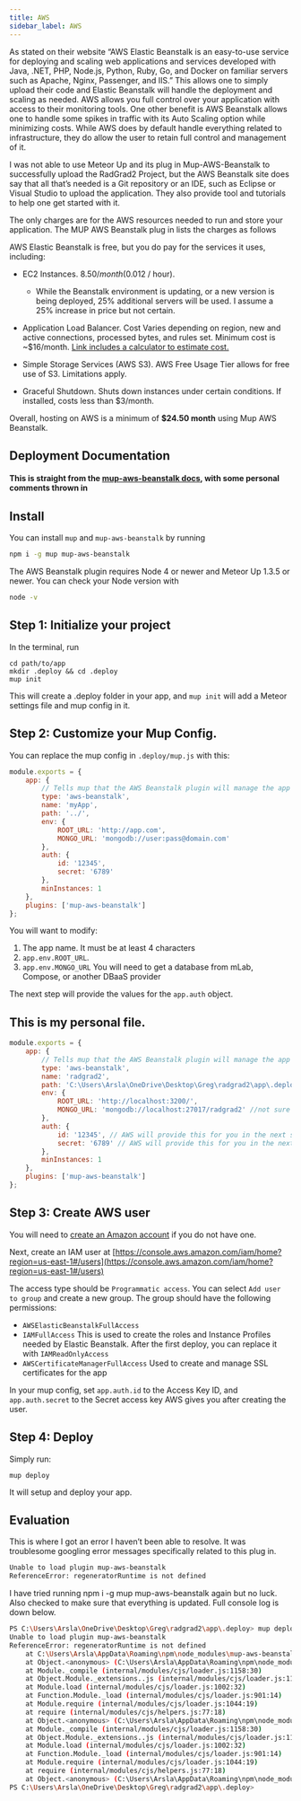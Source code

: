 ```yaml
---
title: AWS
sidebar_label: AWS
---
```


As stated on their website “AWS Elastic Beanstalk is an easy-to-use service for deploying and scaling web applications and services developed with Java, .NET, PHP, Node.js, Python, Ruby, Go, and Docker on familiar servers such as Apache, Nginx, Passenger, and IIS.”
This allows one to simply upload their code and Elastic Beanstalk will handle the deployment and scaling as needed. AWS allows you full control over your application with access to their monitoring tools. One other benefit is AWS Beanstalk allows one to handle some spikes in traffic with its Auto Scaling option while minimizing costs. While AWS does by default handle everything related to infrastructure, they do allow the user to retain full control and management of it. 

   I was not able to use Meteor Up and its plug in Mup-AWS-Beanstalk to successfully upload the RadGrad2 Project, but the AWS Beanstalk site does say that all that’s needed is a Git repository or an IDE, such as Eclipse or Visual Studio to upload the application. They also provide tool and tutorials to help one get started with it. 

The only charges are for the AWS resources needed to run and store your application. The MUP AWS Beanstalk plug in lists the charges as follows

AWS Elastic Beanstalk is free, but you do pay for the services it uses, including:

- EC2 Instances. $8.50/month ($0.012 / hour). 
  - While the Beanstalk environment is updating, or a new version is being deployed, 25% additional servers will be used. I assume a 25% increase in price but not certain.
  
- Application Load Balancer. Cost Varies depending on region, new and active connections, processed bytes, and rules set. Minimum cost is ~$16/month.  [Link includes a calculator to estimate cost.](https://aws.amazon.com/elasticloadbalancing/pricing/)

- Simple Storage Services (AWS S3). AWS Free Usage Tier allows for free use of S3. Limitations apply. 
- Graceful Shutdown. Shuts down instances under certain conditions. If installed, costs less than $3/month. 

Overall, hosting on AWS is a minimum of **$24.50 month** using Mup AWS Beanstalk. 



## Deployment Documentation
#### This is straight from the [mup-aws-beanstalk docs](https://github.com/zodern/mup-aws-beanstalk/blob/master/docs/getting-started.md), with some personal comments thrown in

## Install

You can install `mup` and `mup-aws-beanstalk` by running

```bash
npm i -g mup mup-aws-beanstalk
```

The AWS Beanstalk plugin requires Node 4 or newer and Meteor Up 1.3.5 or newer.
You can check your Node version with 
```bash
node -v
```

## Step 1: Initialize your project

In the terminal, run

```
cd path/to/app
mkdir .deploy && cd .deploy
mup init
```

This will create a .deploy folder in your app, and `mup init` will add a Meteor settings file and mup config in it.

## Step 2: Customize your Mup Config. 

You can replace the mup config in `.deploy/mup.js` with this:

```js
module.exports = {
    app: {
        // Tells mup that the AWS Beanstalk plugin will manage the app
        type: 'aws-beanstalk',
        name: 'myApp',
        path: '../',
        env: {
            ROOT_URL: 'http://app.com',
            MONGO_URL: 'mongodb://user:pass@domain.com'
        },
        auth: {
            id: '12345',
            secret: '6789'
        },
        minInstances: 1
    },
    plugins: ['mup-aws-beanstalk']
};
```

You will want to modify:
1) The app name. It must be at least 4 characters
2) `app.env.ROOT_URL`. 
3) `app.env.MONGO_URL` You will need to get a database from mLab, Compose, or another DBaaS provider

The next step will provide the values for the `app.auth` object.


## This is my personal file. 
```js
module.exports = {
    app: {
        // Tells mup that the AWS Beanstalk plugin will manage the app
        type: 'aws-beanstalk',
        name: 'radgrad2',
        path: 'C:\Users\Arsla\OneDrive\Desktop\Greg\radgrad2\app\.deploy',
        env: {
            ROOT_URL: 'http://localhost:3200/', 
            MONGO_URL: 'mongodb://localhost:27017/radgrad2' //not sure about this, but localhost:27017 is the default local host for MongoDB
        },
        auth: {
            id: '12345', // AWS will provide this for you in the next step.
            secret: '6789' // AWS will provide this for you in the next step
        },
        minInstances: 1
    },
    plugins: ['mup-aws-beanstalk']
};
```




## Step 3: Create AWS user

You will need to [create an Amazon account](https://portal.aws.amazon.com/billing/signup#/start) if you do not have one.

Next, create an IAM user at [https://console.aws.amazon.com/iam/home?region=us-east-1#/users](https://console.aws.amazon.com/iam/home?region=us-east-1#/users)

The access type should be `Programmatic access`.
You can select `Add user to group` and create a new group. The group should have the following permissions:

- `AWSElasticBeanstalkFullAccess`
- `IAMFullAccess` This is used to create the roles and Instance Profiles needed by Elastic Beanstalk. After the first deploy, you can replace it with `IAMReadOnlyAccess`
- `AWSCertificateManagerFullAccess` Used to create and manage SSL certificates for the app

In your mup config, set `app.auth.id` to the Access Key ID, and `app.auth.secret` to the Secret access key AWS gives you after creating the user.
 
## Step 4: Deploy

Simply run:

```
mup deploy
```

It will setup and deploy your app.


## Evaluation

This is where I got an error I haven’t been able to resolve. It was troublesome googling error messages specifically related to this plug in. 
```bash
Unable to load plugin mup-aws-beanstalk
ReferenceError: regeneratorRuntime is not defined
```

I have tried running 
npm i -g mup mup-aws-beanstalk
again but no luck. Also checked to make sure that everything is updated. 
Full console log is down below. 


```bash
PS C:\Users\Arsla\OneDrive\Desktop\Greg\radgrad2\app\.deploy> mup deploy
Unable to load plugin mup-aws-beanstalk
ReferenceError: regeneratorRuntime is not defined
    at C:\Users\Arsla\AppData\Roaming\npm\node_modules\mup-aws-beanstalk\lib\command-handlers.js:11:46
    at Object.<anonymous> (C:\Users\Arsla\AppData\Roaming\npm\node_modules\mup-aws-beanstalk\lib\command-handlers.js:220:2)
    at Module._compile (internal/modules/cjs/loader.js:1158:30)
    at Object.Module._extensions..js (internal/modules/cjs/loader.js:1178:10)
    at Module.load (internal/modules/cjs/loader.js:1002:32)
    at Function.Module._load (internal/modules/cjs/loader.js:901:14)
    at Module.require (internal/modules/cjs/loader.js:1044:19)
    at require (internal/modules/cjs/helpers.js:77:18)
    at Object.<anonymous> (C:\Users\Arsla\AppData\Roaming\npm\node_modules\mup-aws-beanstalk\lib\commands.js:8:24)
    at Module._compile (internal/modules/cjs/loader.js:1158:30)
    at Object.Module._extensions..js (internal/modules/cjs/loader.js:1178:10)
    at Module.load (internal/modules/cjs/loader.js:1002:32)
    at Function.Module._load (internal/modules/cjs/loader.js:901:14)
    at Module.require (internal/modules/cjs/loader.js:1044:19)
    at require (internal/modules/cjs/helpers.js:77:18)
    at Object.<anonymous> (C:\Users\Arsla\AppData\Roaming\npm\node_modules\mup-aws-beanstalk\lib\index.js:9:18)
PS C:\Users\Arsla\OneDrive\Desktop\Greg\radgrad2\app\.deploy>
```

